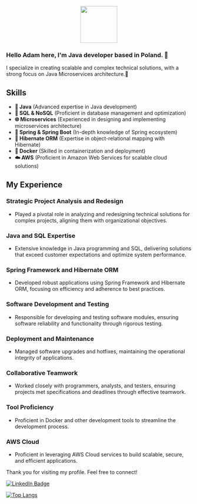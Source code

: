   <div id="header" align="center">
  <img src="https://media.giphy.com/media/M9gbBd9nbDrOTu1Mqx/giphy.gif" width="100"/>
</div>


### Hello Adam here, I'm Java developer based in Poland. :house_with_garden:
I specialize in creating scalable and complex technical solutions, with a strong focus on Java Microservices architecture.👋

## Skills
- **🌟 Java** (Advanced expertise in Java development)
- **💾 SQL & NoSQL** (Proficient in database management and optimization)
- **🌐 Microservices** (Experienced in designing and implementing microservices architecture)
- **🍃 Spring & Spring Boot** (In-depth knowledge of Spring ecosystem)
- **🐘 Hibernate ORM** (Expertise in object-relational mapping with Hibernate)
- **🐳 Docker** (Skilled in containerization and deployment)
- **☁️ AWS** (Proficient in Amazon Web Services for scalable cloud solutions)

## My Experience

### Strategic Project Analysis and Redesign
- Played a pivotal role in analyzing and redesigning technical solutions for complex projects, aligning them with organizational objectives.

### Java and SQL Expertise
- Extensive knowledge in Java programming and SQL, delivering solutions that exceed customer expectations and optimize system performance.

### Spring Framework and Hibernate ORM
- Developed robust applications using Spring Framework and Hibernate ORM, focusing on efficiency and adherence to best practices.

### Software Development and Testing
- Responsible for developing and testing software modules, ensuring software reliability and functionality through rigorous testing.

### Deployment and Maintenance
- Managed software upgrades and hotfixes, maintaining the operational integrity of applications.

### Collaborative Teamwork
- Worked closely with programmers, analysts, and testers, ensuring projects met specifications and deadlines through effective teamwork.

### Tool Proficiency
- Proficient in Docker and other development tools to streamline the development process.

### AWS Cloud
- Proficient in leveraging AWS Cloud services to build scalable, secure, and efficient applications.







Thank you for visiting my profile. Feel free to connect!

<div id="badges">
  <a href="https://www.linkedin.com/in/adam-wrutniak-a132421bb">
    <img src="https://img.shields.io/badge/LinkedIn-blue?style=for-the-badge&logo=linkedin&logoColor=white" alt="LinkedIn Badge"/>
  </a> 







[![Top Langs](https://github-readme-stats.vercel.app/api/top-langs/?username=Adamwaa&show_icons=true&bg_color=00000000)](https://github.com/anuraghazra/github-readme-stats)
